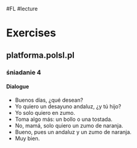 #FL #lecture 

# Exercises
## platforma.polsl.pl
### śniadanie 4
#### Dialogue
- Buenos días, ¿qué desean?
- Yo quiero un desayuno andaluz, ¿y tú hijo?
- Yo solo quiero en zumo.
- Toma algo más: un bollo o una tostada.
- No, mamá, solo quiero un zumo de naranja.
- Bueno, pues un andaluz y un zumo de naranja.
- Muy bien.